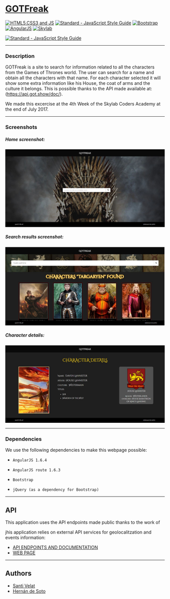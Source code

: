 # [GOTFreak](https://github.com/SantiVelat/GOTFreak)

[![HTML5,CSS3 and JS](https://github.com/FransLopez/logo-images/blob/master/logos/html5-css3-js.png)](http://www.w3.org/) [![Standard - JavaScript Style Guide](https://cdn.rawgit.com/feross/standard/master/badge.svg)](https://github.com/feross/standard)  [![Bootstrap](https://github.com/FransLopez/logo-images/blob/master/logos/bootstrap.png)](http://getbootstrap.com/)  [![AngularJS](https://github.com/FransLopez/logo-images/blob/master/logos/angularjs.png)](https://angularjs.org/) [![Skylab](https://github.com/FransLopez/logo-images/blob/master/logos/skylab-56.png)](http://www.skylabcoders.com/)  
 
[![Standard - JavaScript Style Guide](https://img.shields.io/badge/code%20style-standard-brightgreen.svg)](http://standardjs.com/)

---

### Description

GOTFreak is a site to search for information related to all the characters from the Games of Thrones world. The user can search for a name and obtain all the characters with that name.
For each character selected it will show some extra information like his House, the coat of arms and the culture it belongs.
This is possible thanks to the API made available at: (https://api.got.show/doc/).

We made this excercise at the 4th Week of the Skylab Coders Academy at the end of July 2017.

---

### Screenshots 

##### Home screenshot: 

![Screenshot](img/screenshots/screenshot_home_.png)

##### Search results screenshot:

![Screenshot](img/screenshots/screenshot_search_results_.png)

##### Character details:

![Screenshot](img/screenshots/screenshot_character_details_.png)

---

### Dependencies

We use the following dependencies to make this webpage possible:

- `AngularJS 1.6.4`

- `AngularJS route 1.6.3`

- `Bootstrap`

- `jQuery (as a dependency for Bootstrap)`

---

## API
This application uses the API endpoints made public thanks to the work of 

 jhis application relies on  external API services for geolocalitzation and events information:

* [API ENDPOINTS AND DOCUMENTATION](https://api.got.show/doc/)
* [WEB PAGE](https://got.show/)

---

## Authors

- [Santi Velat](https://github.com/SantiVelat)
- [Hernán de Soto](https://github.com/hdesoto)